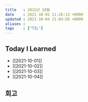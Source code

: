 ```yaml
---
title   : 2021년 10월 
date    : 2021-10-01 11:26:13 +0900
updated : 2021-10-04 21:04:58 +0900
aliases : 
tags    : ["TIL"]
---
```

## Today I Learned
- [[2021-10-01]]
- [[2021-10-02]]
- [[2021-10-03]]
- [[2021-10-04]]

## 회고
